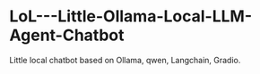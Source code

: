 # LoL---Little-Ollama-Local-LLM-Agent-Chatbot
Little local chatbot based on Ollama, qwen, Langchain, Gradio. 
